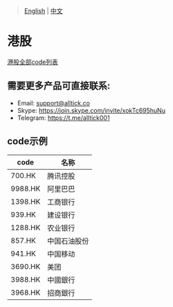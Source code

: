 > [English](./product_code_list_HK_stock.md) | [中文](./product_code_list_HK_stock_cn.md)

# 港股
[港股全部code列表](https://github.com/alltick/alltick-realtime-forex-crypto-stock-tick-finance-websocket-api/raw/main/code/%E6%B8%AF%E8%82%A1code.xlsx)

## 需要更多产品可直接联系:<br/>
- Email: support@alltick.co
- Skype: https://join.skype.com/invite/xokTc695huNu
- Telegram: https://t.me/alltick001

## code示例

| code    | 名称                      |
| ------- | ------------------------- |
| 700.HK  | 腾讯控股                  |
| 9988.HK  | 阿里巴巴                  |
| 1398.HK  | 工商银行                  |
| 939.HK  | 建设银行                  |
| 1288.HK  | 农业银行                  |
| 857.HK  | 中国石油股份                  |
| 941.HK  | 中国移动                  |
| 3690.HK  | 美团                  |
| 3988.HK  | 中國銀行                  |
| 3968.HK  | 招商銀行                  |
